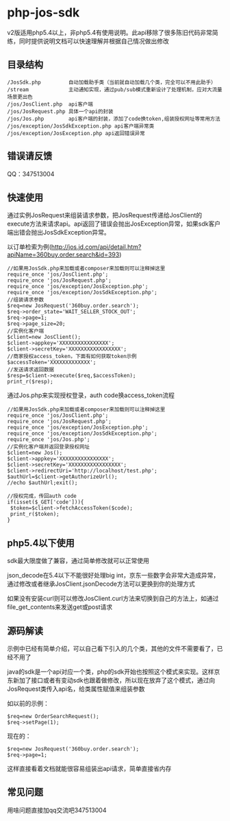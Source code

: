 php-jos-sdk
===

v2版适用php5.4以上，非php5.4有使用说明。此api移除了很多陈旧代码非常简练，同时提供说明文档可以快速理解并根据自己情况做出修改

目录结构
----------

```
/JosSdk.php			自动加载助手类（当前就自动加载几个类，完全可以不用此助手）
/stream				主动通知实现，通过pub/sub模式重新设计了处理机制，应对大流量场景更出色
/jos/JosClient.php	api客户端
/jos/JosRequest.php	具体一个api的封装
/jos/Jos.php        api客户端的封装，添加了code换token,组装授权网址等常用方法
/jos/exception/JosSdkException.php api客户端异常类
/jos/exception/JosException.php api返回错误异常
```
错误请反馈
-------------
QQ：347513004

快速使用
---------

通过实例JosRequest来组装请求参数，把JosRequest传递给JosClient的execute方法来请求api。api返回了错误会抛出JosException异常，如果sdk客户端出错会抛出JosSdkException异常。

以订单检索为例(http://jos.jd.com/api/detail.htm?apiName=360buy.order.search&id=393)

```
//如果用JosSdk.php来加载或者composer来加载则可以注释掉这里
require_once 'jos/JosClient.php';
require_once 'jos/JosRequest.php';
require_once 'jos/exception/JosException.php';
require_once 'jos/exception/JosSdkException.php';
//组装请求参数
$req=new JosRequest('360buy.order.search');
$req->order_state='WAIT_SELLER_STOCK_OUT';
$req->page=1;
$req->page_size=20;
//实例化客户端
$client=new JosClient();
$client->appkey='XXXXXXXXXXXXXXXX';
$client->secretKey='XXXXXXXXXXXXXXXXX';
//商家授权access_token，下面有如何获取token示例
$accessToken='XXXXXXXXXXXXX';
//发送请求返回数据
$resp=$client->execute($req,$accessToken);
print_r($resp);
```

通过Jos.php来实现授权登录，auth code换access_token流程

```
//如果用JosSdk.php来加载或者composer来加载则可以注释掉这里
require_once 'jos/JosClient.php';
require_once 'jos/JosRequest.php';
require_once 'jos/exception/JosException.php';
require_once 'jos/exception/JosSdkException.php';
require_once 'jos/Jos.php';
//实例化客户端并返回登录授权网址
$client=new Jos();
$client->appkey='XXXXXXXXXXXXXXXX';
$client->secretKey='XXXXXXXXXXXXXXXXX';
$client->redirectUri='http://localhost/test.php';
$authUrl=$client->getAuthorizeUrl();
//echo $authUrl;exit();

//授权完成，传回auth code
if(isset($_GET['code'])){
 $token=$client->fetchAccessToken($code);
 print_r($token);
}
```

php5.4以下使用
---------------
sdk最大限度做了兼容，通过简单修改就可以正常使用

json_decode在5.4以下不能很好处理big int，京东一些数字会非常大造成异常，通过修改或者继承JosClient.jsonDecode方法可以更换到你的处理方式

如果没有安装curl则可以修改JosClient.curl方法来切换到自己的方法上，如通过file_get_contents来发送get或post请求

源码解读
--------------
示例中已经有简单介绍，可以自己看下引入的几个类，其他的文件不需要看了，已经不用了

java的sdk是一个api对应一个类，php的sdk开始也按照这个模式来实现。这样京东新加了接口或者有变动sdk也跟着做修改，所以现在放弃了这个模式，通过向JosRequest类传入api名，给类属性赋值来组装参数

如以前的示例：
```
$req=new OrderSearchRequest();
$req->setPage(1);
```
现在的：
```
$req=new JosRequest('360buy.order.search');
$req->page=1;
```
这样直接看着文档就能很容易组装出api请求，简单直接省内存


常见问题
--------------------
用啥问题直接加qq交流吧347513004
